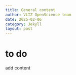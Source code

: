 ```yaml
---
title: General content
author: VLIZ OpenScience team
date: 2025-02-06
category: Jekyll
layout: post
---
```


# to do 
add content